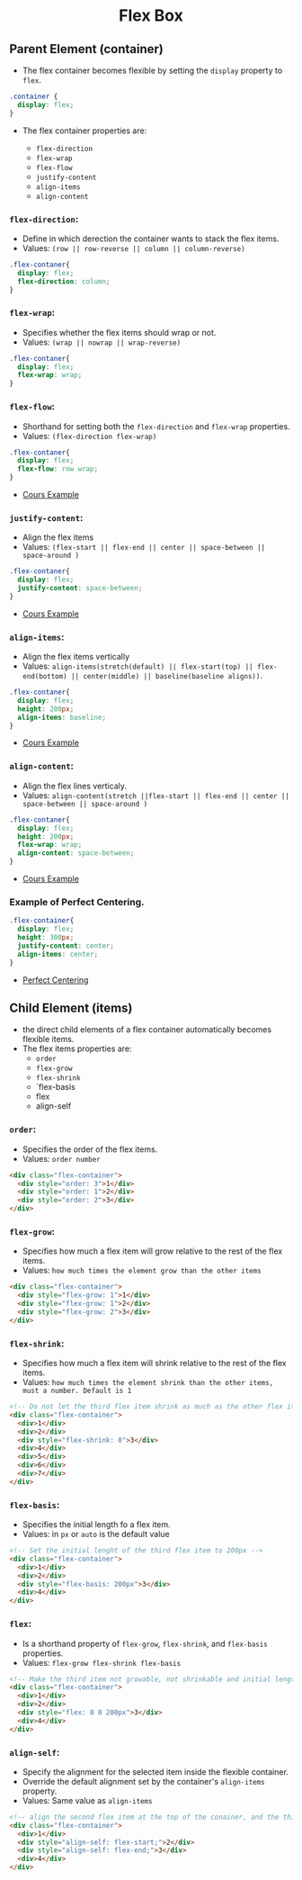 # <center>Flex Box</center>

## Parent Element (container)

* The flex container becomes flexible by setting the `display` property to `flex`.

```css
.container {
  display: flex;
}
```

* The flex container properties are:

  * `flex-direction`
  * `flex-wrap`
  * `flex-flow` 
  * `justify-content`
  * `align-items`
  * `align-content`

### `flex-direction`: 

* Define in which derection the container wants to stack the flex items.
* Values: `(row || row-reverse || column || column-reverse)`

```css
.flex-contaner{
  display: flex;
  flex-direction: column;
}
```

### `flex-wrap`: 

* Specifies whether the flex items should wrap or not.
* Values: `(wrap || nowrap || wrap-reverse)`

```css
.flex-contaner{
  display: flex;
  flex-wrap: wrap;
}
```

### `flex-flow`: 

* Shorthand for setting both the `flex-direction` and `flex-wrap` properties.
* Values: `(flex-direction flex-wrap)`

```css
.flex-contaner{
  display: flex;
  flex-flow: row wrap;
}
```

* [Cours Example](cours/flexBox-flexDirection-flexWrap-flexFlow.html)

### `justify-content`: 

* Align the flex items
* Values: `(flex-start || flex-end || center || space-between || space-around )`

```css
.flex-contaner{
  display: flex;
  justify-content: space-between;
}
```
* [Cours Example](cours/flexBox-justifyContent.html)

### `align-items`: 

* Align the flex items vertically
* Values: `align-items(stretch(default) || flex-start(top) || flex-end(bottom) || center(middle) || baseline(baseline aligns))`.

```css
.flex-contaner{
  display: flex;
  height: 200px;
  align-items: baseline;
}
```

* [Cours Example](cours/flexBox-alignItems.html)

### `align-content`: 

* Align the flex lines verticaly.
* Values: `align-content(stretch ||flex-start || flex-end || center || space-between || space-around )`

```css
.flex-contaner{
  display: flex;
  height: 200px;
  flex-wrap: wrap;
  align-content: space-between;
}
```

* [Cours Example](cours/flexBox-alignContent.html)

### Example of Perfect Centering.

```css
.flex-container{
  display: flex;
  height: 300px;
  justify-content: center;
  align-items: center;
}
```
* [Perfect Centering](cours/flexBox-perfectCentering.html)

## Child Element (items)

* the direct child elements of a flex container automatically becomes flexible items.
* The flex items properties are:
  * `order`
  * `flex-grow`
  * `flex-shrink`
  * `flex-basis
  * flex
  * align-self

### `order`:

* Specifies the order of the flex items.
* Values: `order number`


```html
<div class="flex-container">
  <div style="order: 3">1</div>
  <div style="order: 1">2</div>
  <div style="order: 2">3</div>
</div>
```

### `flex-grow`:

* Specifies how much a flex item will grow relative to the rest of the flex items.
* Values: `how much times the element grow than the other items`


```html
<div class="flex-container">
  <div style="flex-grow: 1">1</div>
  <div style="flex-grow: 1">2</div>
  <div style="flex-grow: 2">3</div>
</div>
```

### `flex-shrink`:

* Specifies how much a flex item will shrink relative to the rest of the flex items.
* Values: `how much times the element shrink than the other items, must a number. Default is 1`

```html
<!-- Do not let the third flex item shrink as much as the other flex items -->
<div class="flex-container">
  <div>1</div>
  <div>2</div>
  <div style="flex-shrink: 0">3</div>
  <div>4</div>
  <div>5</div>
  <div>6</div>
  <div>7</div>
</div>
```

### `flex-basis`:

* Specifies the initial length fo a flex item.
* Values: in `px` or `auto` is the default value

```html
<!-- Set the initial lenght of the third flex item to 200px -->
<div class="flex-container">
  <div>1</div>
  <div>2</div>
  <div style="flex-basis: 200px">3</div>
  <div>4</div>
</div>
```

### `flex`:

* Is a shorthand property of `flex-grow`, `flex-shrink`, and `flex-basis` properties.
* Values: `flex-grow flex-shrink flex-basis`

```html
<!-- Make the third item not growable, not shrinkable and initial length of 200px -->
<div class="flex-container">
  <div>1</div>
  <div>2</div>
  <div style="flex: 0 0 200px">3</div>
  <div>4</div>
</div>
```

### `align-self`:

* Specify the alignment for the selected item inside the flexible container.
* Override the default alignment set by the container's `align-items` property.
* Values: Same value as `align-items`

```html
<!-- align the second flex item at the top of the conainer, and the third flex item at the bottom of the container -->
<div class="flex-container">
  <div>1</div>
  <div style="align-self: flex-start;">2</div>
  <div style="align-self: flex-end;">3</div>
  <div>4</div>
</div>
```

